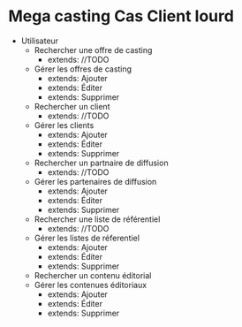 # Mega casting Cas Client lourd

- Utilisateur
    - Rechercher une offre de casting
        - extends: //TODO
    - Gérer les offres de casting
        - extends: Ajouter
        - extends: Éditer
        - extends: Supprimer
    - Rechercher un client
        - extends: //TODO
    - Gérer les clients
        - extends: Ajouter
        - extends: Éditer
        - extends: Supprimer
    - Rechercher un partnaire de diffusion
        - extends: //TODO
    - Gérer les partenaires de diffusion
        - extends: Ajouter
        - extends: Éditer
        - extends: Supprimer
    - Rechercher une liste de référentiel
        - extends: //TODO
    - Gérer les listes de réferentiel
        - extends: Ajouter
        - extends: Éditer
        - extends: Supprimer
    - Rechercher un contenu éditorial
    - Gérer les contenues éditoriaux
        - extends: Ajouter
        - extends: Éditer
        - extends: Supprimer